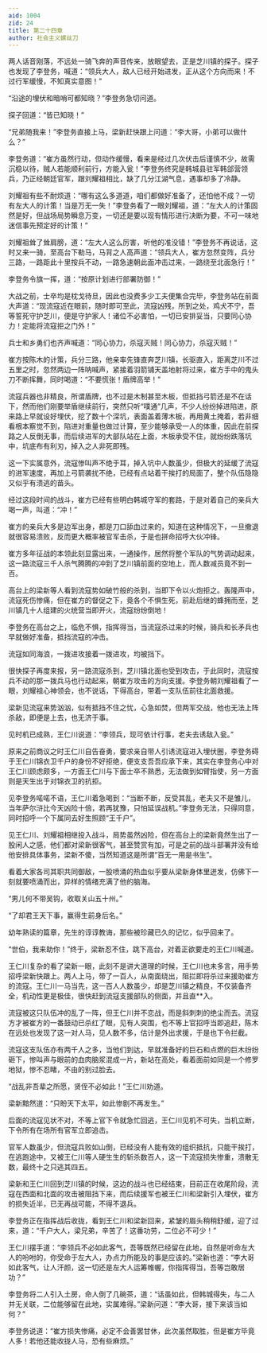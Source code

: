 ```yaml
---
aid: 1004
zid: 24
title: 第二十四章
author: 社会主义螺丝刀
---
```


两人话音刚落，不远处一骑飞奔的声音传来，放眼望去，正是芝川镇的探子。探子也发现了李登务，喊道：“领兵大人，敌人已经开始进发，正从这个方向而来！不过行军缓慢，不知真实意图！”

“沿途的埋伏和暗哨可都知晓？”李登务急切问道。

探子回道：“皆已知晓！”

“兄弟随我来！”李登务直接上马，梁新赶快跟上问道：“李大哥，小弟可以做什么？”

李登务道：“崔方虽然行动，但动作缓慢，看来是经过几次伏击后谨慎不少，故需沉稳以待，贼人若能顺利前行，方能入瓮！”李登务终究是韩城县驻军韩郃营领兵，乃正经朝廷官军，跟刘耀祖相比，缺了几分江湖气息，遇事却多了冷静。

刘耀祖有些不耐烦道：“哪有这么多道道，咱们都做好准备了，还怕他不成？一切有左大人的计策！当是万无一失！”李登务看了一眼刘耀祖，道：“左大人的计策固然是好，但战场局势瞬息万变，一切还是要以现有情形进行决断为要，不可一味地迷信事先预定好的计策！”

刘耀祖耸了耸肩膀，道：“左大人这么厉害，听他的准没错！”李登务不再说话，这时又来一骑，至高台下勒马，马背之人高声道：“领兵大人，崔方忽然变阵，兵分三路，一路距此十里按兵不动，一路急速朝此面冲击过来，一路绕至北面急行！”

李登务令旗一挥，道：“按原计划进行部署防御！”

大战之前，士卒均是枕戈待旦，因此也没费多少工夫便集合完毕，李登务站在前面大声道：“现流寇近在眼前，随时即可至此，流寇凶残，所到之处，鸡犬不宁，吾等誓死守护芝川，便是守护家人！诸位不必害怕，一切已安排妥当，只要同心协力！定能将流寇拒之门外！”

兵士和乡勇们也齐声喊道：“同心协力，杀寇灭贼！同心协力，杀寇灭贼！”

崔方按陈木的计策，兵分三路，他亲率先锋直奔芝川镇，长驱直入，距离芝川不过五里之时，忽然两边一阵呐喊声，紧接着羽箭铺天盖地射将过来，崔方手中的鬼头刀不断挥舞，同时喝道：“不要慌张！盾牌高举！”

流寇兵器也非精良，所谓盾牌，也不过是木制甚至木板，但抵挡弓箭还是不在话下，然而他们刚要举盾继续前行，突然只听“噗通”几声，不少人纷纷掉进陷进，原来路上早就设好埋伏，挖了数十个深坑，表面盖着薄木板，再用黄土掩着，若非细看根本察觉不到，陷进对重量也做过计算，至少能够承受一人的体重，因此在前探路之人反倒无事，而后续进军的大部队站在上面，木板承受不住，就纷纷跌落坑中，坑底布有利刃，掉入之人非死即残。

这一下实属意外，流寇惨叫声不绝于耳，掉入坑中人数虽少，但极大的延缓了流寇的进军速度，再加上弓箭袭扰不绝，已经有点站着干挨打的局面了，整个队伍隐隐又似乎有溃逃的苗头。

经过这段时间的战斗，崔方已经有些明白韩城守军的套路，于是对着自己的亲兵大喝一声，叫道：“冲！”

崔方的亲兵大多是边军出身，都是刀口舔血过来的，知道在这种情况下，一旦撤退就很容易溃败，反而更大概率被官军击杀，于是也拼命招呼大伙冲锋。

崔方多年征战的本领此刻显露出来，一通操作，居然将整个军队的气势调动起来，这一路流寇三千人杀气腾腾的冲到了芝川镇前面的空地上，而人数减员竟不到一百。

高台上的梁新等人看到流寇势如破竹般的杀到，当即下令以火炮拒之。轰隆声中，流寇死伤惨痛，但在崔方的督促之下，竟各个不惧生死，前赴后继的蜂拥而至，芝川镇几十人组建的火统营当即开火，流寇纷纷倒地！

李登务在高台之上，临危不惧，指挥得当，当流寇杀过来的时候，骑兵和长矛兵也早就做好准备，抵挡流寇的冲击。

流寇如同海浪，一拨进攻接着一拨进攻，均被挡下。

很快探子再度来报，另一路流寇杀到，芝川镇北面也受到攻击，于此同时，流寇按兵不动的那一拨兵马也行动起来，朝崔方攻击的方向支援。李登务朝刘耀祖看了一眼，刘耀祖心神领会，也不说话，下得高台，带着一支队伍前往北面救援。

梁新见流寇来势汹汹，似有抵挡不住之忧，心急如焚，但两军交战，他也无法上阵杀敌，即便是上去，也无济于事。

见时机已成熟，王仁川说道：“李领兵，现可依计行事，老夫去诱敌入瓮。”

原来之前商议之时王仁川自告奋勇，要求亲自带人引诱流寇进入埋伏圈，李登务碍于王仁川锦衣卫千户的身份不好拒绝，便支支吾吾应承下来，其实在李登务心中对王仁川顾虑颇多，一方面王仁川与下面士卒不熟悉，无法做到如臂指使，另一方面则是天生出于对锦衣卫的抗拒。

见李登务喏喏不语，王仁川着急喝到：“当断不断，反受其乱，老夫又不是雏儿，当年萨尔浒比今天凶险十倍，若再犹豫，只怕延误战机。”李登务无法，只得同意，同时招呼一个下属同去好生照顾“王千户”。

见王仁川、刘耀祖相继投入战斗，局势虽然凶险，但在高台上的梁新竟然生出了一股闲人之感，他们都对梁新很客气，甚至赞赏有加，可是之前的战斗部署并没有给他安排具体事务，梁新不傻，当然知道这是所谓“百无一用是书生”。

看着大家各司其职共同御敌，一股喷涌的热血似乎要从梁新身体里迸发，仿佛下一刻就要喷涌而出，异样的情绪充满了他的脑海。

“男儿何不带吴钩，收取关山五十州。”

“了却君王天下事，赢得生前身后名。”

幼年熟读的篇章，先生的谆谆教诲，那些被珍藏已久的记忆，似乎回来了。

“世伯，我来助你！”终于，梁新忍不住，跳下高台，对着正欲要走的王仁川喊道。

王仁川复杂的看了梁新一眼，此刻不是讲大道理的时候，王仁川也未多言，用手势招呼梁新快跟上。两人上马，带了一百人，从南面绕出，阻拦即将杀过来援助崔方的流寇。王仁川一马当先，这一百人人数虽少，却是芝川镇之精良，不仅装备齐全，机动性更是极佳，很快赶到流寇支援部队的侧面，并且直\*\*入。

流寇被这只队伍冲的乱了一阵，但王仁川并不恋战，而是斜刺刺的绝尘而去。流寇方才被崔方的一番鼓动已杀红了眼，见有人突围，也不等上官招呼当即追赶，陈木在远处也发现了这一对人马，见人数不多，估计是外出求援，于是也下令拦截。

流寇这支队伍亦有两千人之多，当他们到达，早就准备好的巨石和点燃的巨木纷纷砸下，惨叫声与眼前的血肉脑浆混成一片，新站在高处，看着面前如同是一个修罗地狱，惨不忍睹，不由的别过脸去。

“战乱非吾辈之所愿，贤侄不必如此！”王仁川劝道。

梁新黯然道：“只盼天下太平，如此惨剧不再发生。”

后面的流寇见状不对，不等上官下令就急忙回逃，王仁川见机不可失，当机立断，下令所有在场所有官军立即追击。

官军人数虽少，但流寇兵败如山倒，已经没有人能有效的组织抵抗，只能干挨打，在逃跑途中，又被王仁川等人硬生生的斩杀数百人，这一下流寇损失惨重，溃散无数，最终十之只逃其四五。

梁新和王仁川回到芝川镇的时候，这边的战斗也已经结束，目前正在收尾阶段，流寇在西面和北面的攻击被阻挡下来，而后续援军也被王仁川和梁新引入埋伏，崔方的损失近半，已无再战可能，不得不退兵。

李登务正在指挥战后收拢，看到王仁川和梁新回来，紧皱的眉头稍稍舒缓，迎了过来，道：“千户大人，梁兄弟，辛苦了！这番功劳，二位必不可少！”

王仁川摆手道：“李领兵不必如此客气，吾等既然已经留在此地，自然是听命左大人的吩咐的，你受命于左大人，办点力所能及的事是应该的。”梁新也道：“李大哥如此客气，让人汗颜，这一切还是左大人运筹帷幄，你指挥得当，吾等岂敢居功？”

李登务将二人引入土房，命人倒了几碗茶，道：“话虽如此，但韩城得失，与二人并无关联，二位能够留在此地，实属难得。”梁新问道：“李大哥，接下来该当如何？”

李登务说道：“崔方损失惨痛，必定不会善罢甘休，此次虽然取胜，但是崔方毕竟人多！若他还能收拢人马，恐有些麻烦。”
